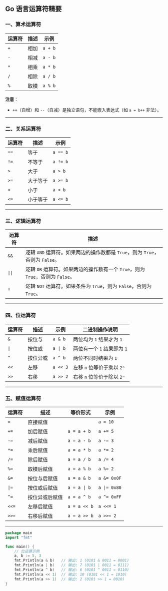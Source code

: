 ## Go 语言运算符精要

### 一、算术运算符
| 运算符 | 描述       | 示例           |
|--------|------------|----------------|
| `+`    | 相加       | `a + b`        |
| `-`    | 相减       | `a - b`        |
| `*`    | 相乘       | `a * b`        |
| `/`    | 相除       | `a / b`        |
| `%`    | 取模       | `a % b`        |

**注意**：  
- `++`（自增）和 `--`（自减）是独立语句，不能嵌入表达式（如 `a = b++` 非法）。

---

### 二、关系运算符
| 运算符 | 描述               | 示例           |
|--------|--------------------|----------------|
| `==`   | 等于               | `a == b`       |
| `!=`   | 不等于             | `a != b`       |
| `>`    | 大于               | `a > b`        |
| `>=`   | 大于等于           | `a >= b`       |
| `<`    | 小于               | `a < b`        |
| `<=`   | 小于等于           | `a <= b`       |

---

### 三、逻辑运算符
| 运算符 | 描述                                                                 |
|--------|----------------------------------------------------------------------|
| `&&`   | 逻辑 `AND` 运算符。如果两边的操作数都是 `True`，则为 `True`，否则为 `False`。 |
| `\|\|` | 逻辑 `OR` 运算符。如果两边的操作数有一个 `True`，则为 `True`，否则为 `False`。  |
| `!`    | 逻辑 `NOT` 运算符。如果条件为 `True`，则为 `False`，否则为 `True`。            |

---

### 四、位运算符
| 运算符 | 描述               | 示例           | 二进制操作说明         |
|--------|--------------------|----------------|------------------------|
| `&`    | 按位与             | `a & b`        | 两位均为 `1` 结果才为 `1` |
| `\|`    | 按位或             | `a \| b`        | 两位有一个 `1` 结果即为 `1` |
| `^`    | 按位异或           | `a ^ b`        | 两位不同时结果为 `1`      |
| `<<`   | 左移               | `a << 3`       | 左移 `n` 位等价于乘以 `2ⁿ`   |
| `>>`   | 右移               | `a >> 2`       | 右移 `n` 位等价于除以 `2ⁿ`   |

---

### 五、赋值运算符
| 运算符 | 描述           | 等价形式       | 示例           |
|--------|----------------|----------------|----------------|
| `=`    | 直接赋值       |              | `a = 10`       |
| `+=`   | 加后赋值       | `a = a + b`    | `a += 5`       |
| `-=`   | 减后赋值       | `a = a - b`    | `a -= 3`       |
| `*=`   | 乘后赋值       | `a = a * b`    | `a *= 2`       |
| `/=`   | 除后赋值       | `a = a / b`    | `a /= 4`       |
| `%=`   | 取模后赋值     | `a = a % b`    | `a %= 2`       |
| `&=`   | 按位与后赋值   | `a = a & b`    | `a &= 0x0F`    |
| `\|=`   | 按位或后赋值   | `a = a \| b`    | `a \|= 0x80`    |
| `^=`   | 按位异或后赋值 | `a = a ^ b`    | `a ^= 0xFF`    |
| `<<=`  | 左移后赋值     | `a = a << b`   | `a <<= 1`      |
| `>>=`  | 右移后赋值     | `a = a >> b`   | `a >>= 2`      |

---

```go
package main
import "fmt"

func main() {
    // 位运算示例
    a, b := 5, 3
    fmt.Println(a & b)   // 输出: 1 (0101 & 0011 = 0001)
    fmt.Println(a | b)   // 输出: 7 (0101 | 0011 = 0111)
    fmt.Println(a ^ b)   // 输出: 6 (0101 ^ 0011 = 0110)
    fmt.Println(a << 1)  // 输出: 10 (0101 << 1 = 1010)
    fmt.Println(a >> 1)  // 输出: 2 (0101 >> 1 = 0010)
}
